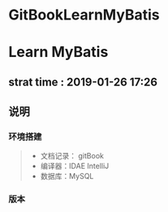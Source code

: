 # GitBookLearnMyBatis

# Learn MyBatis

## strat time : 2019-01-26 17:26

## 说明

### 环境搭建

> * 文档记录： gitBook
> * 编译器：IDAE IntelliJ
> * 数据库：MySQL
    
### 版本

    
    



